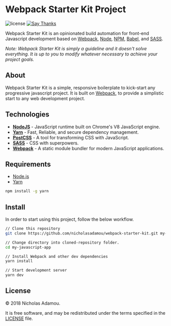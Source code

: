 # Webpack Starter Kit Project

![license](https://img.shields.io/apm/l/vim-mode.svg)
[![Say Thanks](https://img.shields.io/badge/say-thanks-ff69b4.svg)](https://saythanks.io/to/NicholasAdamou)

Webpack Starter Kit is an opinionated build automation for front-end Javascript development based on [Webpack](https://webpack.js.org/), [Node](https://nodejs.org/), [NPM](https://www.npmjs.com/), [Babel](https://babeljs.io/), and [SASS](http://sass-lang.com/).

*Note: Webpack Starter Kit is simply a guideline and it doesn't solve everything. It is up to you to modify whatever necessary to achieve your project goals.*

## About
Webpack Starter Kit is a simple, responsive boilerplate to kick-start any progressive javascript project.
It is built on [Webpack](https://webpack.js.org/), to provide a simplistic start to any web development project.

## Technologies

- [**NodeJS**](https://nodejs.org) - JavaScript runtime built on Chrome's V8 JavaScript engine.
- [**Yarn**](https://yarnpkg.com/en/docs/install) - Fast, Reliable, and secure dependency management.
- [**PostCSS**](http://postcss.org/) - A tool for transforming CSS with JavaScript.
- [**SASS**](http://sass-lang.com) - CSS with superpowers.
- [**Webpack**](https://webpack.js.org/) - A static module bundler for modern JavaScript applications.

## Requirements

- [Node.js](https://nodejs.org/en/)
- [Yarn](https://yarnpkg.com/en/docs/install)

```bash
npm install -g yarn
```

## Install
In order to start using this project, follow the below workflow.

```bash
// Clone this repository
git clone https://github.com/nicholasadamou/webpack-starter-kit.git my-javascript-app

// Change directory into cloned-repository folder.
cd my-javascript-app

// Install Webpack and other dev dependencies
yarn install

// Start development server
yarn dev
```

## License

© 2018 Nicholas Adamou.

It is free software, and may be redistributed under the terms specified in the [LICENSE] file.

[LICENSE]: LICENSE